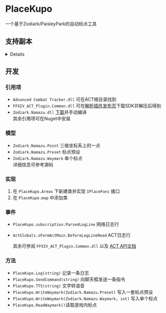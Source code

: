# PlaceKupo

一个基于Zodiark/PaisleyPark的自动标点工具

## 支持副本

<details>

* 人偶军事基地

  * 905P激光安全点

  * 2P融合体传送激光安全点

</details>

## 开发

### 引用项

* `Advanced Combat Tracker.dll` 可在ACT根目录找到
* `FFXIV_ACT_Plugin.Common.dll` 可在[解析插件发布页](https://github.com/ravahn/FFXIV_ACT_Plugin/tree/master/Releases)下载SDK并解压后得到
* `Zodiark.Namazu.dll` [下载](https://github.com/PrototypeSeiren/Zodiark)并手动编译  
  其余引用项可在Nuget中安装

### 模型

* `Zodiark.Namazu.Point` 三维坐标系上的一点
* `Zodiark.Namazu.Preset` 标点预设
* `Zodiark.Namazu.Waymark` 单个标点  
  详细信息可参考源码

### 实现

 1. 在 `PlaceKupo.Areas` 下新建类并实现 `IPlaceFunc` 接口
 2. 在 `PlaceKupo.map` 中添加类

### 事件

* `PlaceKupo.subscription.ParsedLogLine` 网络日志行
* `ActGlobals.oFormActMain.BeforeLogLineRead` ACT日志行

    其余可参阅 `FFXIV_ACT_Plugin.Common.dll` 以及 [ACT API文档](https://advancedcombattracker.com/apidoc/html/T_Advanced_Combat_Tracker_FormActMain.htm)

### 方法

* `PlaceKupo.Log(string)` 记录一条日志
* `PlaceKupo.SendCommand(string)` 向聊天框发送一条指令
* `PlaceKupo.TTS(string)` 文字转语音
* `PlaceKupo.WriteWaymark(Zodiark.Namazu.Preset)` 写入一套标点预设
* `PlaceKupo.WriteWaymark(Zodiark.Namazu.Waymark, int)` 写入单个标点
* `PlaceKupo.ReadWaymark()`读取游戏内标点
